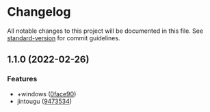 # Changelog

All notable changes to this project will be documented in this file. See [standard-version](https://github.com/conventional-changelog/standard-version) for commit guidelines.

## 1.1.0 (2022-02-26)


### Features

* +windows ([0face90](https://github.com/snomiao/a-stock-apps/commit/0face90ccc0ece3e81659b50eecbc139d9ced7c4))
* jintougu ([9473534](https://github.com/snomiao/a-stock-apps/commit/9473534194e42b191f8e027dfad3836444607a31))
